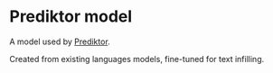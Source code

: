 # Prediktor model

A model used by [Prediktor](https://github.com/kulisak12/prediktor).

Created from existing languages models, fine-tuned for text infilling.
